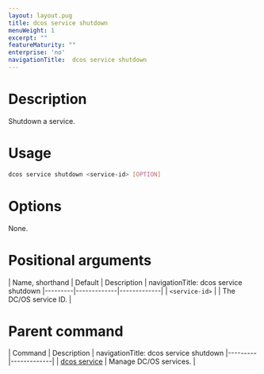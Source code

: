 ```yaml
---
layout: layout.pug
title: dcos service shutdown
menuWeight: 1
excerpt: ""
featureMaturity: ""
enterprise: 'no'
navigationTitle:  dcos service shutdown
---
```


<!-- This source repo for this topic is https://github.com/dcos/dcos-docs -->


# Description
Shutdown a service.

# Usage

```bash
dcos service shutdown <service-id> [OPTION]
```

# Options

None. 

# Positional arguments

| Name, shorthand | Default | Description |
navigationTitle:  dcos service shutdown
|---------|-------------|-------------|
| `<service-id>`   |             | The DC/OS service ID. |

# Parent command

| Command | Description |
navigationTitle:  dcos service shutdown
|---------|-------------|
| [dcos service](/docs/1.9/cli/command-reference/dcos-service/)   | Manage DC/OS services. | 
